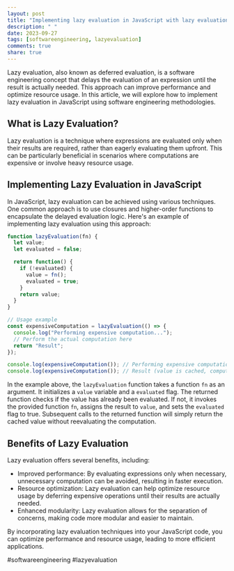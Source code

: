 ```yaml
---
layout: post
title: "Implementing lazy evaluation in JavaScript with lazy evaluation software engineering methodologies"
description: " "
date: 2023-09-27
tags: [softwareengineering, lazyevaluation]
comments: true
share: true
---
```


Lazy evaluation, also known as deferred evaluation, is a software engineering concept that delays the evaluation of an expression until the result is actually needed. This approach can improve performance and optimize resource usage. In this article, we will explore how to implement lazy evaluation in JavaScript using software engineering methodologies.

## What is Lazy Evaluation?

Lazy evaluation is a technique where expressions are evaluated only when their results are required, rather than eagerly evaluating them upfront. This can be particularly beneficial in scenarios where computations are expensive or involve heavy resource usage.

## Implementing Lazy Evaluation in JavaScript

In JavaScript, lazy evaluation can be achieved using various techniques. One common approach is to use closures and higher-order functions to encapsulate the delayed evaluation logic. Here's an example of implementing lazy evaluation using this approach:

```javascript
function lazyEvaluation(fn) {
  let value;
  let evaluated = false;

  return function() {
    if (!evaluated) {
      value = fn();
      evaluated = true;
    }
    return value;
  }
}

// Usage example
const expensiveComputation = lazyEvaluation(() => {
  console.log("Performing expensive computation...");
  // Perform the actual computation here
  return "Result";
});

console.log(expensiveComputation()); // Performing expensive computation... Result
console.log(expensiveComputation()); // Result (value is cached, computation is not reevaluated)
```

In the example above, the `lazyEvaluation` function takes a function `fn` as an argument. It initializes a `value` variable and a `evaluated` flag. The returned function checks if the value has already been evaluated. If not, it invokes the provided function `fn`, assigns the result to `value`, and sets the `evaluated` flag to true. Subsequent calls to the returned function will simply return the cached value without reevaluating the computation.

## Benefits of Lazy Evaluation

Lazy evaluation offers several benefits, including:

- Improved performance: By evaluating expressions only when necessary, unnecessary computation can be avoided, resulting in faster execution.
- Resource optimization: Lazy evaluation can help optimize resource usage by deferring expensive operations until their results are actually needed.
- Enhanced modularity: Lazy evaluation allows for the separation of concerns, making code more modular and easier to maintain.

By incorporating lazy evaluation techniques into your JavaScript code, you can optimize performance and resource usage, leading to more efficient applications.

#softwareengineering #lazyevaluation